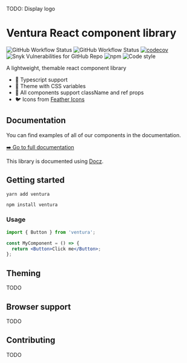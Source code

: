 TODO: Display logo

# Ventura React component library

![GitHub Workflow Status](https://img.shields.io/github/workflow/status/kodiak-packages/ventura/Test%20and%20lint/master?label=CI%20test%2Flint) ![GitHub Workflow Status](https://img.shields.io/github/workflow/status/kodiak-packages/ventura/Build%20and%20release/master?label=CI%20build%2Frelease) [![codecov](https://codecov.io/gh/kodiak-packages/ventura/branch/master/graph/badge.svg?token=2CWDA87EE2)](https://codecov.io/gh/kodiak-packages/bloodhound) ![Snyk Vulnerabilities for GitHub Repo](https://img.shields.io/snyk/vulnerabilities/github/kodiak-packages/ventura) ![npm](https://img.shields.io/npm/v/ventura) ![Code style](https://img.shields.io/badge/code_style-prettier-ff69b4.svg)

A lightweight, themable react component library

- 📘 Typescript support
- 🎨 Theme with CSS variables
- 📎 All components support className and ref props
- 🐦 Icons from [Feather Icons](https://feathericons.com)

## Documentation

You can find examples of all of our components in the documentation.

[➡️ Go to full documentation](https://ventura.madebykodiak.com)

This library is documented using [Docz](https://www.docz.site/).

## Getting started

```
yarn add ventura
```

```
npm install ventura
```

### Usage

```jsx
import { Button } from 'ventura';

const MyComponent = () => {
  return <Button>Click me</Button>;
};
```

## Theming

TODO

## Browser support

TODO

## Contributing

TODO
